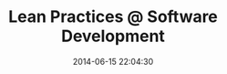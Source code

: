 ---
layout: post
title:  "Lean Practices @ Software Development"
date:   2014-06-15 22:04:30
categories: Lean Practices @ Software Development
---
